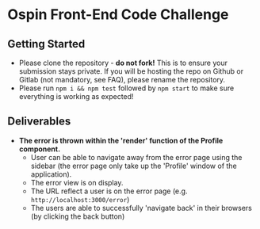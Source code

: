# Ospin Front-End Code Challenge

## Getting Started
- Please clone the repository - **do not fork!** This is to ensure your submission stays private. If you will be hosting the repo on Github or Gitlab (not mandatory, see FAQ), please rename the repository.
- Please run `npm i && npm test` followed by `npm start` to make sure everything is working as expected!


## Deliverables
- **The error is thrown within the 'render' function of the Profile component.**
  - User can be able to navigate away from the error page using the sidebar (the error page only take up the 'Profile' window of the application).
  - The error view is on display.
  - The URL reflect a user is on the error page (e.g. `http://localhost:3000/error`)
  - The users are able to successfully 'navigate back' in their browsers (by clicking the back button)
